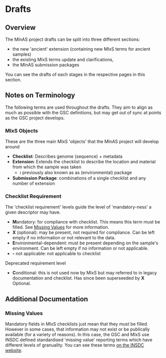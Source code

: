 # Drafts

## Overview

The MInAS project drafts can be split into three different sections:

- the new 'ancient' extension (containing new MIxS terms for ancient samples)
- the existing MIxS terms update and clarifications,
- the MInAS submission packages

You can see the drafts of each stages in the respective pages in this section.

## Notes on Terminology

The following terms are used throughout the drafts. They aim to align as much as possible with the GSC definitions, but may get out of sync at points as the GSC project develops.

### MIxS Objects

These are the three main MIxS 'objects' that the MInAS project will develop around

- **Checklist**: Describes genome (sequence) + metadata 
- **Extension**: Extends the checklist to describe the location and material from which the sample was taken
    - ℹ️ previously also known as as (environmental) package
- **Submission Package**: combinations of a single checklist and any number of extension

### Checklist Requirement

The 'checklist requirement' levels guide the level of 'mandatory-ness' a given descriptor may have.

- **M**andatory: for compliance with checklist. This means this term must be filled. See [Missing Values](#missing-values) for more information. 
- **X** (optional): may be present, not required for compliance. Can be left empty if no information or not relevant to the data.
- **E**nvironmental-dependent: must be present depending on the sample's environment. Can be left empty if no information or not applicable.
- **-** not applicable: not applicable to checklist

Deprecated requirement level

- **C**onditional: this is not used now by MIxS but may referred to in legacy documentation and checklist. Has since been superseeded by **X** Optional.

## Additional Documentation

### Missing Values

Mandatory fields in MIxS checklists just mean that they must be filled. However in some cases, that information may not exist or be publically available (for a variety of reasons). In this case, the GSC and MIxS use INSDC defined standardised 'missing value' reporting terms which have different levels of granuality. You can see these terms [on the INSDC website](https://www.insdc.org/submitting-standards/missing-value-reporting/).
